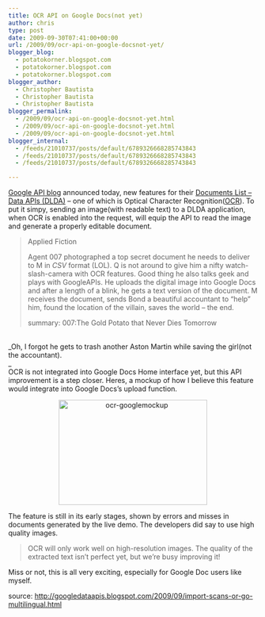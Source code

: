 ```yaml
---
title: OCR API on Google Docs(not yet)
author: chris
type: post
date: 2009-09-30T07:41:00+00:00
url: /2009/09/ocr-api-on-google-docsnot-yet/
blogger_blog:
  - potatokorner.blogspot.com
  - potatokorner.blogspot.com
  - potatokorner.blogspot.com
blogger_author:
  - Christopher Bautista
  - Christopher Bautista
  - Christopher Bautista
blogger_permalink:
  - /2009/09/ocr-api-on-google-docsnot-yet.html
  - /2009/09/ocr-api-on-google-docsnot-yet.html
  - /2009/09/ocr-api-on-google-docsnot-yet.html
blogger_internal:
  - /feeds/21010737/posts/default/6789326668285743843
  - /feeds/21010737/posts/default/6789326668285743843
  - /feeds/21010737/posts/default/6789326668285743843

---
```

<a href="http://googledataapis.blogspot.com/2009/09/import-scans-or-go-multilingual.html" target="_blank">Google API blog</a> announced today, new features for their <a href="http://code.google.com/apis/documents/overview.html" target="_blank&quot;&quot;">Documents List &#8211; Data APIs (DLDA)</a> &#8211; one of which is Optical Character Recognition(<a href="http://en.wikipedia.org/wiki/Optical_character_recognition" target="_blank">OCR</a>). To put it simpy, sending an image(with readable text) to a DLDA application, when OCR is enabled into the request, will equip the API to read the image and generate a properly editable document.<!--more-->

> Applied Fiction
> 
> Agent 007 photographed a top secret document he needs to deliver to M in _CSV_ format (LOL). Q is not around to give him a nifty watch-slash-camera with OCR features. Good thing he also talks geek and plays with GoogleAPIs. He uploads the digital image into Google Docs and after a length of a blink, he gets a text version of the document. M receives the document, sends Bond a beautiful accountant to &#8220;help&#8221; him, found the location of the villain, saves the world &#8211; the end.
> 
> summary: 007:The Gold Potato that Never Dies Tomorrow

<a name="more"></a>  
_Oh, I forgot he gets to trash another Aston Martin while saving the girl(not the accountant).  
_  
OCR is not integrated into Google Docs Home interface yet, but this API improvement is a step closer. Heres, a mockup of how I believe this feature would integrate into Google Docs&#8217;s upload function.

<div style="clear: both; text-align: center;">
  <img class="alignnone size-medium wp-image-468" src="http://www.codespud.com/wp-content/uploads/2009/09/ocr-googlemockup-300x212.png" alt="ocr-googlemockup" width="300" height="212" srcset="http://www.codespud.com/wp-content/uploads/2009/09/ocr-googlemockup-300x212.png 300w, http://www.codespud.com/wp-content/uploads/2009/09/ocr-googlemockup.png 400w" sizes="(max-width: 300px) 100vw, 300px" />
</div>

The feature is still in its early stages, shown by errors and misses in documents generated by the live demo. The developers did say to use high quality images.

> OCR will only work well on high-resolution images. The quality of the extracted text isn&#8217;t perfect yet, but we&#8217;re busy improving it!

Miss or not, this is all very exciting, especially for Google Doc users like myself.

source: <http://googledataapis.blogspot.com/2009/09/import-scans-or-go-multilingual.html>